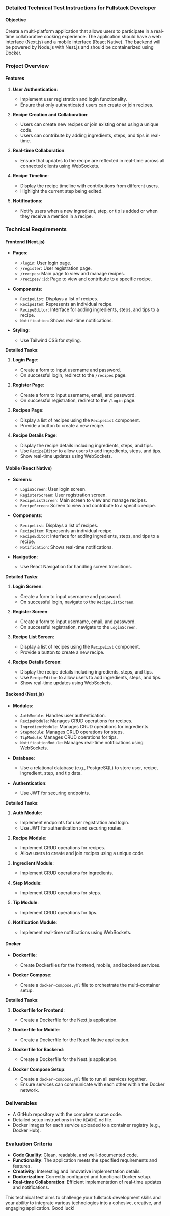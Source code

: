 ### Detailed Technical Test Instructions for Fullstack Developer

#### Objective

Create a multi-platform application that allows users to participate in a real-time collaborative cooking experience. The application should have a web interface (Next.js) and a mobile interface (React Native). The backend will be powered by Node.js with Nest.js and should be containerized using Docker.

### Project Overview

#### Features

1.  **User Authentication**:
    
    *   Implement user registration and login functionality.
    *   Ensure that only authenticated users can create or join recipes.
2.  **Recipe Creation and Collaboration**:
    
    *   Users can create new recipes or join existing ones using a unique code.
    *   Users can contribute by adding ingredients, steps, and tips in real-time.
3.  **Real-time Collaboration**:
    
    *   Ensure that updates to the recipe are reflected in real-time across all connected clients using WebSockets.
4.  **Recipe Timeline**:
    
    *   Display the recipe timeline with contributions from different users.
    *   Highlight the current step being edited.
5.  **Notifications**:
    
    *   Notify users when a new ingredient, step, or tip is added or when they receive a mention in a recipe.

### Technical Requirements

#### Frontend (Next.js)

*   **Pages**:
    
    *   `/login`: User login page.
    *   `/register`: User registration page.
    *   `/recipes`: Main page to view and manage recipes.
    *   `/recipes/:id`: Page to view and contribute to a specific recipe.
*   **Components**:
    
    *   `RecipeList`: Displays a list of recipes.
    *   `RecipeItem`: Represents an individual recipe.
    *   `RecipeEditor`: Interface for adding ingredients, steps, and tips to a recipe.
    *   `Notification`: Shows real-time notifications.
*   **Styling**:
    
    *   Use Tailwind CSS for styling.

**Detailed Tasks**:

1.  **Login Page**:
    
    *   Create a form to input username and password.
    *   On successful login, redirect to the `/recipes` page.
2.  **Register Page**:
    
    *   Create a form to input username, email, and password.
    *   On successful registration, redirect to the `/login` page.
3.  **Recipes Page**:
    
    *   Display a list of recipes using the `RecipeList` component.
    *   Provide a button to create a new recipe.
4.  **Recipe Details Page**:
    
    *   Display the recipe details including ingredients, steps, and tips.
    *   Use `RecipeEditor` to allow users to add ingredients, steps, and tips.
    *   Show real-time updates using WebSockets.

#### Mobile (React Native)

*   **Screens**:
    
    *   `LoginScreen`: User login screen.
    *   `RegisterScreen`: User registration screen.
    *   `RecipeListScreen`: Main screen to view and manage recipes.
    *   `RecipeScreen`: Screen to view and contribute to a specific recipe.
*   **Components**:
    
    *   `RecipeList`: Displays a list of recipes.
    *   `RecipeItem`: Represents an individual recipe.
    *   `RecipeEditor`: Interface for adding ingredients, steps, and tips to a recipe.
    *   `Notification`: Shows real-time notifications.
*   **Navigation**:
    
    *   Use React Navigation for handling screen transitions.

**Detailed Tasks**:

1.  **Login Screen**:
    
    *   Create a form to input username and password.
    *   On successful login, navigate to the `RecipeListScreen`.
2.  **Register Screen**:
    
    *   Create a form to input username, email, and password.
    *   On successful registration, navigate to the `LoginScreen`.
3.  **Recipe List Screen**:
    
    *   Display a list of recipes using the `RecipeList` component.
    *   Provide a button to create a new recipe.
4.  **Recipe Details Screen**:
    
    *   Display the recipe details including ingredients, steps, and tips.
    *   Use `RecipeEditor` to allow users to add ingredients, steps, and tips.
    *   Show real-time updates using WebSockets.

#### Backend (Nest.js)

*   **Modules**:
    
    *   `AuthModule`: Handles user authentication.
    *   `RecipeModule`: Manages CRUD operations for recipes.
    *   `IngredientModule`: Manages CRUD operations for ingredients.
    *   `StepModule`: Manages CRUD operations for steps.
    *   `TipModule`: Manages CRUD operations for tips.
    *   `NotificationModule`: Manages real-time notifications using WebSockets.
*   **Database**:
    
    *   Use a relational database (e.g., PostgreSQL) to store user, recipe, ingredient, step, and tip data.
*   **Authentication**:
    
    *   Use JWT for securing endpoints.

**Detailed Tasks**:

1.  **Auth Module**:
    
    *   Implement endpoints for user registration and login.
    *   Use JWT for authentication and securing routes.
2.  **Recipe Module**:
    
    *   Implement CRUD operations for recipes.
    *   Allow users to create and join recipes using a unique code.
3.  **Ingredient Module**:
    
    *   Implement CRUD operations for ingredients.
4.  **Step Module**:
    
    *   Implement CRUD operations for steps.
5.  **Tip Module**:
    
    *   Implement CRUD operations for tips.
6.  **Notification Module**:
    
    *   Implement real-time notifications using WebSockets.

#### Docker

*   **Dockerfile**:
    
    *   Create Dockerfiles for the frontend, mobile, and backend services.
*   **Docker Compose**:
    
    *   Create a `docker-compose.yml` file to orchestrate the multi-container setup.

**Detailed Tasks**:

1.  **Dockerfile for Frontend**:
    
    *   Create a Dockerfile for the Next.js application.
2.  **Dockerfile for Mobile**:
    
    *   Create a Dockerfile for the React Native application.
3.  **Dockerfile for Backend**:
    
    *   Create a Dockerfile for the Nest.js application.
4.  **Docker Compose Setup**:
    
    *   Create a `docker-compose.yml` file to run all services together.
    *   Ensure services can communicate with each other within the Docker network.

### Deliverables

*   A GitHub repository with the complete source code.
*   Detailed setup instructions in the `README.md` file.
*   Docker images for each service uploaded to a container registry (e.g., Docker Hub).

### Evaluation Criteria

*   **Code Quality**: Clean, readable, and well-documented code.
*   **Functionality**: The application meets the specified requirements and features.
*   **Creativity**: Interesting and innovative implementation details.
*   **Dockerization**: Correctly configured and functional Docker setup.
*   **Real-time Collaboration**: Efficient implementation of real-time updates and notifications.

This technical test aims to challenge your fullstack development skills and your ability to integrate various technologies into a cohesive, creative, and engaging application. Good luck!